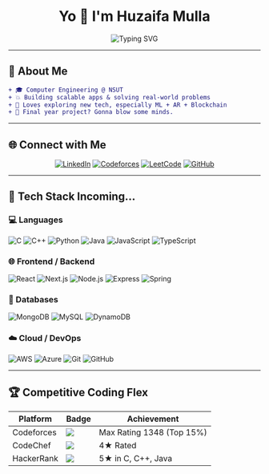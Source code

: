 
<h1 align="center">Yo 👋 I'm Huzaifa Mulla</h1>
<p align="center">
  <img src="https://readme-typing-svg.demolab.com?font=Fira+Code&pause=1000&center=true&vCenter=true&multiline=true&width=500&lines=Full+Stack+Developer+%F0%9F%92%BB;ML+Enthusiast+%F0%9F%A7%9C%F0%9F%8F%BB%E2%99%82%EF%B8%8F;Competitive+Programmer+%F0%9F%92%80;Always+Learning+New+Stuff+%F0%9F%93%9A;Making+Projects+That+Slap+%F0%9F%AA%9C" alt="Typing SVG" />
</p>

---

## 🧠 About Me

```diff
+ 🎓 Computer Engineering @ NSUT
+ 💥 Building scalable apps & solving real-world problems
+ 🧩 Loves exploring new tech, especially ML + AR + Blockchain
+ 🚀 Final year project? Gonna blow some minds.
```

---

## 🌐 Connect with Me

<p align="center">
  <a href="https://linkedin.com/in/your-profile" target="_blank"><img src="https://img.shields.io/badge/LinkedIn-%230077B5?style=flat&logo=linkedin&logoColor=white&labelColor=black" alt="LinkedIn"></a>
  <a href="https://codeforces.com/profile/your-handle" target="_blank"><img src="https://img.shields.io/badge/Codeforces-competitive-blue?style=flat&logo=codeforces&logoColor=white" alt="Codeforces"></a>
  <a href="https://leetcode.com/your-profile" target="_blank"><img src="https://img.shields.io/badge/LeetCode-Level%20Up-orange?style=flat&logo=leetcode&logoColor=black" alt="LeetCode"></a>
  <a href="https://github.com/v9pt" target="_blank"><img src="https://img.shields.io/badge/GitHub-Follow_me-181717?style=flat&logo=github&logoColor=white" alt="GitHub"></a>
</p>

---

## 🚨 Tech Stack Incoming...

### 💻 Languages
![C](https://img.shields.io/badge/C-blue.svg?style=for-the-badge&logo=c&logoColor=white)
![C++](https://img.shields.io/badge/C++-blue.svg?style=for-the-badge&logo=c%2B%2B&logoColor=white)
![Python](https://img.shields.io/badge/Python-FFD43B?style=for-the-badge&logo=python&logoColor=blue)
![Java](https://img.shields.io/badge/Java-orange?style=for-the-badge&logo=openjdk&logoColor=white)
![JavaScript](https://img.shields.io/badge/JavaScript-yellow?style=for-the-badge&logo=javascript&logoColor=black)
![TypeScript](https://img.shields.io/badge/TypeScript-3178C6?style=for-the-badge&logo=typescript&logoColor=white)

### 🌐 Frontend / Backend
![React](https://img.shields.io/badge/React-61DAFB?style=for-the-badge&logo=react&logoColor=black)
![Next.js](https://img.shields.io/badge/Next-black?style=for-the-badge&logo=next.js&logoColor=white)
![Node.js](https://img.shields.io/badge/Node.js-339933?style=for-the-badge&logo=node.js&logoColor=white)
![Express](https://img.shields.io/badge/Express-000000?style=for-the-badge&logo=express&logoColor=white)
![Spring](https://img.shields.io/badge/Spring-6DB33F?style=for-the-badge&logo=spring&logoColor=white)

### 🧠 Databases
![MongoDB](https://img.shields.io/badge/MongoDB-4ea94b?style=for-the-badge&logo=mongodb&logoColor=white)
![MySQL](https://img.shields.io/badge/MySQL-00758F?style=for-the-badge&logo=mysql&logoColor=white)
![DynamoDB](https://img.shields.io/badge/DynamoDB-4053D6?style=for-the-badge&logo=amazon-dynamodb&logoColor=white)

### ☁️ Cloud / DevOps
![AWS](https://img.shields.io/badge/AWS-orange?style=for-the-badge&logo=amazonaws&logoColor=white)
![Azure](https://img.shields.io/badge/Azure-blue?style=for-the-badge&logo=microsoftazure&logoColor=white)
![Git](https://img.shields.io/badge/Git-E44C30?style=for-the-badge&logo=git&logoColor=white)
![GitHub](https://img.shields.io/badge/GitHub-black?style=for-the-badge&logo=github&logoColor=white)

---

## 🏆 Competitive Coding Flex

| Platform   | Badge | Achievement |
|------------|--------|-------------|
| Codeforces | ![](https://img.shields.io/badge/1348-blue?style=flat-square&logo=codeforces&logoColor=white) | Max Rating 1348 (Top 15%) |
| CodeChef   | ![](https://img.shields.io/badge/4%E2%AD%90%EF%B8%8F-orange?style=flat-square&logo=codechef) | 4★ Rated |
| HackerRank | ![](https://img.shields.io/badge/5%E2%AD%90%20C%2FC%2B%2B%2FJava-2EC866?style=flat-square&logo=hackerrank&logoColor=white) | 5★ in C, C++, Java |
